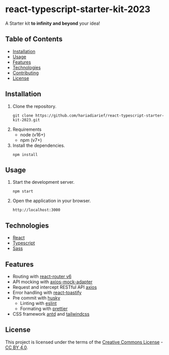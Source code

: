 # react-typescript-starter-kit-2023

A Starter kit **to infinity and beyond** your idea!

## Table of Contents

- [Installation](#installation)
- [Usage](#usage)
- [Features](#features)
- [Technologies](#technologies)
- [Contributing](#contributing)
- [License](#license)

## Installation

1. Clone the repository.
   ```shell
   git clone https://github.com/hariadiarief/react-typescript-starter-kit-2023.git
   ```
3. Requirements
   - node (v16+)
   - npm (v7+)
2. Install the dependencies.
   ```shell
   npm install
   ```

## Usage

1. Start the development server.
   ```shell
   npm start
   ```
2. Open the application in your browser.
   ```
   http://localhost:3000
   ```

## Technologies

- [React](https://react.dev/)
- [Typescript](https://www.typescriptlang.org/)
- [Sass](https://sass-lang.com/)

## Features

- Routing with [react-router v6](https://reactrouter.com/)
- API mocking with [axios-mock-adapter](https://github.com/ctimmerm/axios-mock-adapter)
- Request and intercept RESTful API [axios](https://axios-http.com/)
- Error handling with [react-toastify](https://github.com/fkhadra/react-toastify)
- Pre commit with [husky](https://github.com/typicode/husky)
  - Linting with [eslint](https://eslint.org/)
  - Formating with [prettier](https://prettier.io/)
- CSS framework [antd](https://ant.design/components/table/) and [tailwindcss](https://tailwindcss.com/)

## License

This project is licensed under the terms of the [Creative Commons License](https://creativecommons.org/licenses/) - [CC BY 4.0](https://creativecommons.org/licenses/by/4.0/). 
